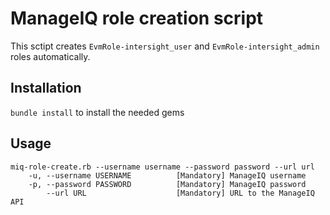 # ManageIQ role creation script
This sctipt creates `EvmRole-intersight_user` and `EvmRole-intersight_admin` roles automatically.

## Installation

`bundle install` to install the needed gems

## Usage

```
miq-role-create.rb --username username --password password --url url
    -u, --username USERNAME          [Mandatory] ManageIQ username
    -p, --password PASSWORD          [Mandatory] ManageIQ password
        --url URL                    [Mandatory] URL to the ManageIQ API
```
